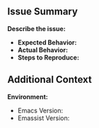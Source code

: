 








## Issue Summary

**Describe the issue:**

- **Expected Behavior:**
- **Actual Behavior:**
- **Steps to Reproduce:**

## Additional Context

**Environment:**
- Emacs Version:
- Emassist Version:
